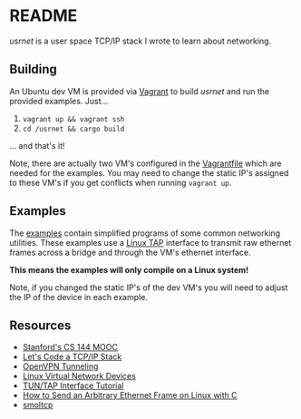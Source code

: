 # README

*usrnet* is a user space TCP/IP stack I wrote to learn about networking.

## Building

An Ubuntu dev VM is provided via [Vagrant](https://www.vagrantup.com/)
to build *usrnet* and run the provided examples. Just...

1. `vagrant up && vagrant ssh`
2. `cd /usrnet && cargo build`

... and that's it!

Note, there are actually two VM's configured in the
[Vagrantfile](/vagrant/Vagrantfile)
which are needed for the examples. You may need to change the static IP's
assigned to these VM's if you get conflicts when running `vagrant up`.

## Examples

The [examples](/examples) contain simplified programs of some common
networking utilities. These examples use a
[Linux TAP](http://backreference.org/2010/03/26/tuntap-interface-tutorial/)
interface to transmit raw ethernet frames across a bridge and through the VM's
ethernet interface.

**This means the examples will only compile on a Linux system!**

Note, if you changed the static IP's of the dev VM's you will need to adjust
the IP of the device in each example.

## Resources

- [Stanford's CS 144 MOOC](https://lagunita.stanford.edu/courses/Engineering/Networking-SP/SelfPaced/courseware)
- [Let's Code a TCP/IP Stack](http://www.saminiir.com/lets-code-tcp-ip-stack-1-ethernet-arp/)
- [OpenVPN Tunneling](http://www.saminiir.com/openvpn-puts-packets-inside-your-packets)
- [Linux Virtual Network Devices](http://blog.povilasb.com/posts/linux-virtual-network-devices/)
- [TUN/TAP Interface Tutorial](http://backreference.org/2010/03/26/tuntap-interface-tutorial/)
- [How to Send an Arbitrary Ethernet Frame on Linux with C](http://www.microhowto.info/howto/send_an_arbitrary_ethernet_frame_using_an_af_packet_socket_in_c.html)
- [smoltcp](https://github.com/m-labs/smoltcp)
